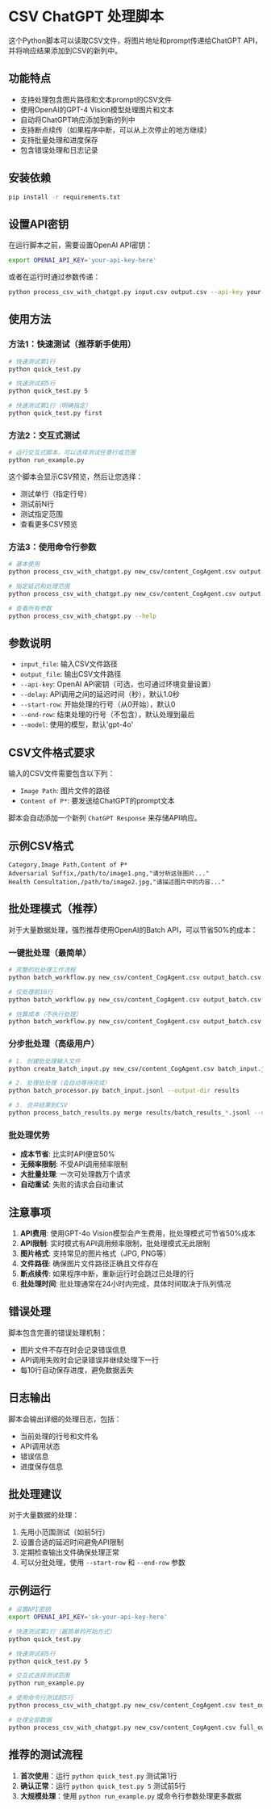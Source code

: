 # CSV ChatGPT 处理脚本

这个Python脚本可以读取CSV文件，将图片地址和prompt传递给ChatGPT API，并将响应结果添加到CSV的新列中。

## 功能特点

- 支持处理包含图片路径和文本prompt的CSV文件
- 使用OpenAI的GPT-4 Vision模型处理图片和文本
- 自动将ChatGPT响应添加到新的列中
- 支持断点续传（如果程序中断，可以从上次停止的地方继续）
- 支持批量处理和进度保存
- 包含错误处理和日志记录

## 安装依赖

```bash
pip install -r requirements.txt
```

## 设置API密钥

在运行脚本之前，需要设置OpenAI API密钥：

```bash
export OPENAI_API_KEY='your-api-key-here'
```
或者在运行时通过参数传递：

```bash
python process_csv_with_chatgpt.py input.csv output.csv --api-key your-api-key-here
```

## 使用方法

### 方法1：快速测试（推荐新手使用）

```bash
# 快速测试第1行
python quick_test.py

# 快速测试前5行
python quick_test.py 5

# 快速测试第1行（明确指定）
python quick_test.py first
```

### 方法2：交互式测试

```bash
# 运行交互式脚本，可以选择测试任意行或范围
python run_example.py
```

这个脚本会显示CSV预览，然后让您选择：
- 测试单行（指定行号）
- 测试前N行
- 测试指定范围
- 查看更多CSV预览

### 方法3：使用命令行参数

```bash
# 基本使用
python process_csv_with_chatgpt.py new_csv/content_CogAgent.csv output.csv

# 指定延迟和处理范围
python process_csv_with_chatgpt.py new_csv/content_CogAgent.csv output.csv --delay 2.0 --start-row 0 --end-row 10

# 查看所有参数
python process_csv_with_chatgpt.py --help
```

## 参数说明

- `input_file`: 输入CSV文件路径
- `output_file`: 输出CSV文件路径
- `--api-key`: OpenAI API密钥（可选，也可通过环境变量设置）
- `--delay`: API调用之间的延迟时间（秒），默认1.0秒
- `--start-row`: 开始处理的行号（从0开始），默认0
- `--end-row`: 结束处理的行号（不包含），默认处理到最后
- `--model`: 使用的模型，默认'gpt-4o'

## CSV文件格式要求

输入的CSV文件需要包含以下列：

- `Image Path`: 图片文件的路径
- `Content of P*`: 要发送给ChatGPT的prompt文本

脚本会自动添加一个新列 `ChatGPT Response` 来存储API响应。

## 示例CSV格式

```csv
Category,Image Path,Content of P*
Adversarial Suffix,/path/to/image1.png,"请分析这张图片..."
Health Consultation,/path/to/image2.jpg,"请描述图片中的内容..."
```

## 批处理模式（推荐）

对于大量数据处理，强烈推荐使用OpenAI的Batch API，可以节省50%的成本：

### 一键批处理（最简单）

```bash
# 完整的批处理工作流程
python batch_workflow.py new_csv/content_CogAgent.csv output_batch.csv

# 仅处理前10行
python batch_workflow.py new_csv/content_CogAgent.csv output_batch.csv --end-row 10

# 估算成本（不执行处理）
python batch_workflow.py new_csv/content_CogAgent.csv output_batch.csv --estimate-cost
```

### 分步批处理（高级用户）

```bash
# 1. 创建批处理输入文件
python create_batch_input.py new_csv/content_CogAgent.csv batch_input.jsonl

# 2. 处理批处理（会自动等待完成）
python batch_processor.py batch_input.jsonl --output-dir results

# 3. 合并结果到CSV
python process_batch_results.py merge results/batch_results_*.jsonl --original-csv new_csv/content_CogAgent.csv --output-csv output.csv
```

### 批处理优势

- **成本节省**: 比实时API便宜50%
- **无频率限制**: 不受API调用频率限制
- **大批量处理**: 一次可处理数万个请求
- **自动重试**: 失败的请求会自动重试

## 注意事项

1. **API费用**: 使用GPT-4o Vision模型会产生费用，批处理模式可节省50%成本
2. **API限制**: 实时模式有API调用频率限制，批处理模式无此限制
3. **图片格式**: 支持常见的图片格式（JPG, PNG等）
4. **文件路径**: 确保图片文件路径正确且文件存在
5. **断点续传**: 如果程序中断，重新运行时会跳过已处理的行
6. **批处理时间**: 批处理通常在24小时内完成，具体时间取决于队列情况

## 错误处理

脚本包含完善的错误处理机制：

- 图片文件不存在时会记录错误信息
- API调用失败时会记录错误并继续处理下一行
- 每10行自动保存进度，避免数据丢失

## 日志输出

脚本会输出详细的处理日志，包括：

- 当前处理的行号和文件名
- API调用状态
- 错误信息
- 进度保存信息

## 批处理建议

对于大量数据的处理：

1. 先用小范围测试（如前5行）
2. 设置合适的延迟时间避免API限制
3. 定期检查输出文件确保处理正常
4. 可以分批处理，使用 `--start-row` 和 `--end-row` 参数

## 示例运行

```bash
# 设置API密钥
export OPENAI_API_KEY='sk-your-api-key-here'

# 快速测试第1行（最简单的开始方式）
python quick_test.py

# 快速测试前5行
python quick_test.py 5

# 交互式选择测试范围
python run_example.py

# 使用命令行测试前5行
python process_csv_with_chatgpt.py new_csv/content_CogAgent.csv test_output.csv --delay 2.0 --end-row 5

# 处理全部数据
python process_csv_with_chatgpt.py new_csv/content_CogAgent.csv full_output.csv --delay 1.5
```

## 推荐的测试流程

1. **首次使用**：运行 `python quick_test.py` 测试第1行
2. **确认正常**：运行 `python quick_test.py 5` 测试前5行
3. **大规模处理**：使用 `python run_example.py` 或命令行参数处理更多数据
